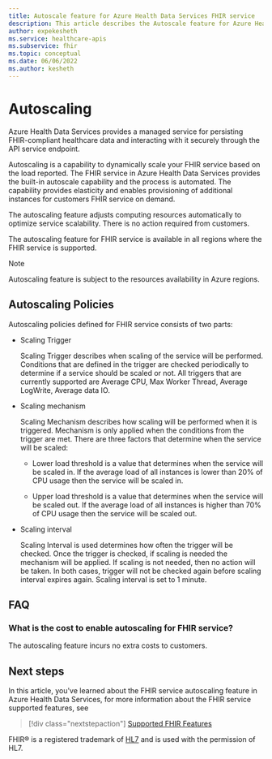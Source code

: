 ```yaml
---
title: Autoscale feature for Azure Health Data Services FHIR service
description: This article describes the Autoscale feature for Azure Health Data Services FHIR service.
author: expekesheth
ms.service: healthcare-apis
ms.subservice: fhir
ms.topic: conceptual
ms.date: 06/06/2022
ms.author: kesheth
---
```


# Autoscaling

Azure Health Data Services provides a managed service for persisting FHIR-compliant healthcare data and interacting with it securely through the API service endpoint. 

Autoscaling is a capability to dynamically scale your FHIR service based on the load reported. The FHIR service in Azure Health Data Services provides the built-in autoscale capability and the process is automated. The capability provides elasticity and enables provisioning of additional instances for customers FHIR service on demand.

The autoscaling feature adjusts computing resources automatically to optimize service scalability. There is no action required from customers.

The autoscaling feature for FHIR service is available in all regions where the FHIR service is supported.
> [!NOTE]
> Autoscaling feature is subject to the resources availability in Azure regions.

## Autoscaling Policies

Autoscaling policies defined for FHIR service consists of two parts:

* Scaling Trigger

    Scaling Trigger describes when scaling of the service will be performed. Conditions that are defined in the trigger are checked periodically to determine     if a service should be scaled or not. All triggers that are currently supported are Average CPU, Max Worker Thread, Average LogWrite, Average data IO.
    
* Scaling mechanism

    Scaling Mechanism describes how scaling will be performed when it is triggered. Mechanism is only applied when the conditions from the trigger are met.
    There are three factors that determine when the service will be scaled:

  * Lower load threshold is a value that determines when the service will be scaled in. If the average load of all instances is lower than 20% of CPU usage then the service will be scaled in.
  
  * Upper load threshold is a value that determines when the service will be scaled out. If the average load of all instances is higher than 70% of CPU usage then the service will be scaled out.
  
* Scaling interval
    
    Scaling Interval is used determines how often the trigger will be checked. Once the trigger is checked, if scaling is needed the mechanism will be applied. If 
    scaling is not needed, then no action will be taken. In both cases, trigger will not be checked again before scaling interval expires again. Scaling interval is 
    set to 1 minute.

## FAQ

### What is the cost to enable autoscaling for FHIR service?  

The autoscaling feature incurs no extra costs to customers.

## Next steps

In this article, you've learned about the FHIR service autoscaling feature in Azure Health Data Services, for more information about the FHIR service supported features, see

>[!div class="nextstepaction"]
>[Supported FHIR Features](fhir-features-supported.md)

FHIR&#174; is a registered trademark of [HL7](https://hl7.org/fhir/) and is used with the permission of HL7.
